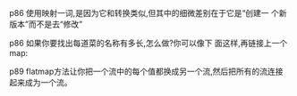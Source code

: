 p86
使用映射一词,是因为它和转换类似,但其中的细微差别在于它是“创建一 个新版本”而不是去“修改”

p86
如果你要找出每道菜的名称有多长,怎么做?你可以像下 面这样,再链接上一个map:

p89
flatmap方法让你把一个流中的每个值都换成另一个流,然后把所有的流连接 起来成为一个流。



